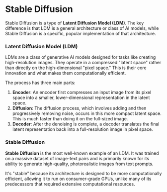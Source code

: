 # Stable Diffusion

Stable Diffusion is a type of **Latent Diffusion Model (LDM)**. The key difference is that LDM is a general architecture or class of AI models, while Stable Diffusion is a specific, popular implementation of that architecture.

### Latent Diffusion Model (LDM)

LDMs are a class of generative AI models designed for tasks like creating high-resolution images. They operate in a compressed "latent space" rather than directly on the high-dimensional "pixel space." This is their core innovation and what makes them computationally efficient.

The process has three main parts:

1.  **Encoder**: An encoder first compresses an input image from its pixel space into a smaller, lower-dimensional representation in the latent space.
2.  **Diffusion**: The diffusion process, which involves adding and then progressively removing noise, occurs in this more compact latent space. This is much faster than doing it on the full-sized image.
3.  **Decoder**: After the denoising is complete, a decoder translates the final latent representation back into a full-resolution image in pixel space.

### Stable Diffusion

**Stable Diffusion** is the most well-known example of an LDM. It was trained on a massive dataset of image-text pairs and is primarily known for its ability to generate high-quality, photorealistic images from text prompts.

It's "stable" because its architecture is designed to be more computationally efficient, allowing it to run on consumer-grade GPUs, unlike many of its predecessors that required extensive computational resources.
